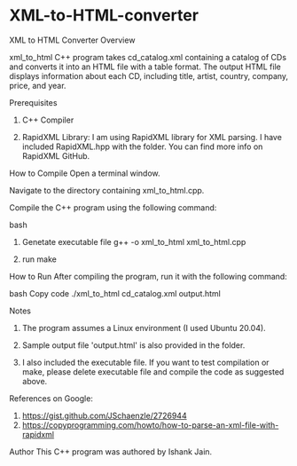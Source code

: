 # XML-to-HTML-converter

XML to HTML Converter
Overview

xml_to_html C++ program takes cd_catalog.xml containing a catalog of CDs and converts it into an HTML file with a table format. The output HTML file displays information about each CD, including title, artist, country, company, price, and year.

Prerequisites
1. C++ Compiler

2. RapidXML Library: I am using RapidXML library for XML parsing. I have included RapidXML.hpp with the folder. You can find more info on RapidXML GitHub.

How to Compile
Open a terminal window.

Navigate to the directory containing xml_to_html.cpp.

Compile the C++ program using the following command:

bash
1. Genetate executable file
g++ -o xml_to_html xml_to_html.cpp

2. run make

How to Run
After compiling the program, run it with the following command:

bash
Copy code
./xml_to_html cd_catalog.xml output.html

Notes
1. The program assumes a Linux environment (I used Ubuntu 20.04).

2. Sample output file 'output.html' is also provided in the folder.

3. I also included the executable file. If you want to test compilation or make, please delete
executable file and compile the code as suggested above.

References on Google:
1. https://gist.github.com/JSchaenzle/2726944
2. https://copyprogramming.com/howto/how-to-parse-an-xml-file-with-rapidxml

Author
This C++ program was authored by Ishank Jain.

